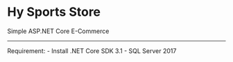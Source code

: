 # Hy Sports Store
 Simple ASP.NET Core E-Commerce 
  <hr>
 Requirement:
 - Install .NET Core SDK 3.1
 - SQL Server 2017

